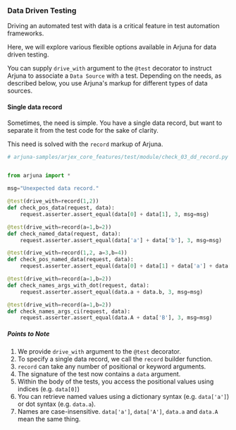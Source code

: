 ### Data Driven Testing

Driving an automated test with data is a critical feature in test automation frameworks.

Here, we will explore various flexible options available in Arjuna for data driven testing.

You can supply `drive_with` argument to the `@test` decorator to instruct Arjuna to associate a `Data Source` with a test. Depending on the needs, as described below, you use Arjuna's markup for different types of data sources.

#### Single data record

Sometimes, the need is simple. You have a single data record, but want to separate it from the test code for the sake of clarity.

This need is solved with the `record` markup of Arjuna.

```python
# arjuna-samples/arjex_core_features/test/module/check_03_dd_record.py


from arjuna import *

msg="Unexpected data record."

@test(drive_with=record(1,2))
def check_pos_data(request, data):
    request.asserter.assert_equal(data[0] + data[1], 3, msg=msg)

@test(drive_with=record(a=1,b=2))
def check_named_data(request, data):
    request.asserter.assert_equal(data['a'] + data['b'], 3, msg=msg)

@test(drive_with=record(1,2, a=3,b=4))
def check_pos_named_data(request, data):
    request.asserter.assert_equal(data[0] + data[1] + data['a'] + data['b'], 10, msg=msg)

@test(drive_with=record(a=1,b=2))
def check_names_args_with_dot(request, data):
    request.asserter.assert_equal(data.a + data.b, 3, msg=msg)

@test(drive_with=record(a=1,b=2))
def check_names_args_ci(request, data):
    request.asserter.assert_equal(data.A + data['B'], 3, msg=msg)

```

##### Points to Note
1. We provide `drive_with` argument to the `@test` decorator.
2. To specify a single data record, we call the `record` builder function.
3. `record` can take any number of positional or keyword arguments.
4. The signature of the test now contains a `data` argument.
5. Within the body of the tests, you access the positional values using indices (e.g. `data[0]`)
6. You can retrieve named values using a dictionary syntax (e.g. `data['a']`) or dot syntax (e.g. `data.a`).
7. Names are case-insensitive. `data['a']`, `data['A']`, `data.a` and `data.A` mean the same thing.

